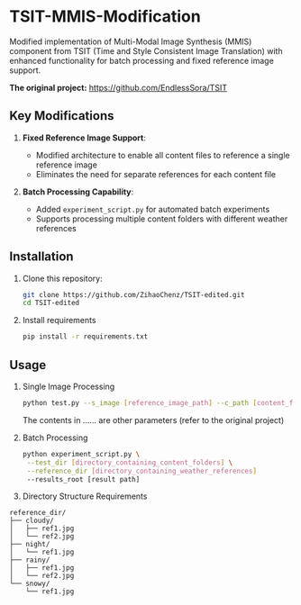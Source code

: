 # TSIT-MMIS-Modification

Modified implementation of Multi-Modal Image Synthesis (MMIS) component from TSIT (Time and Style Consistent Image Translation) with enhanced functionality for batch processing and fixed reference image support.

**The original project:** https://github.com/EndlessSora/TSIT

## Key Modifications

1. ​**Fixed Reference Image Support**:
   - Modified architecture to enable all content files to reference a single reference image
   - Eliminates the need for separate references for each content file

2. ​**Batch Processing Capability**:
   - Added `experiment_script.py` for automated batch experiments
   - Supports processing multiple content folders with different weather references

## Installation

1. Clone this repository:
   ```bash
   git clone https://github.com/ZihaoChenz/TSIT-edited.git
   cd TSIT-edited

2. Install requirements
   ```bash
   pip install -r requirements.txt

## Usage

1. Single Image Processing
   ```bash
   python test.py --s_image [reference_image_path] --c_path [content_file_path] ......
   ```
   The contents in ...... are other parameters (refer to the original project)

2. Batch Processing
   ```bash
   python experiment_script.py \
    --test_dir [directory_containing_content_folders] \
    --reference_dir [directory_containing_weather_references]
    --results_root [result path]
   ```

3. Directory Structure Requirements
  ```
  reference_dir/
  ├── cloudy/
  │   ├── ref1.jpg
  │   └── ref2.jpg
  ├── night/
  │   └── ref1.jpg
  ├── rainy/
  │   ├── ref1.jpg
  │   └── ref2.jpg
  └── snowy/
      └── ref1.jpg
  ```






   
   
